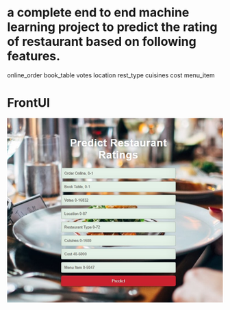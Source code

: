 
# a complete end to end machine learning project to predict the rating of restaurant based on following features.
online_order
book_table
votes
location
rest_type
cuisines
cost
menu_item



# FrontUI
![alt tag](https://github.com/Vinayak-HUB1/Restaurant-Ratings-Prediction/blob/main/RestaurantFrontUI.jpg)
